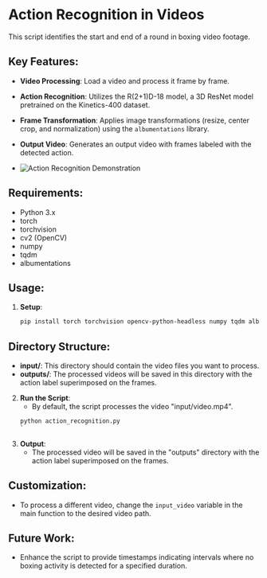 # Action Recognition in Videos

This script identifies the start and end of a round in boxing video footage.

## Key Features:
- **Video Processing**: Load a video and process it frame by frame.
- **Action Recognition**: Utilizes the R(2+1)D-18 model, a 3D ResNet model pretrained on the Kinetics-400 dataset.
- **Frame Transformation**: Applies image transformations (resize, center crop, and normalization) using the `albumentations` library.
- **Output Video**: Generates an output video with frames labeled with the detected action.

- ![Action Recognition Demonstration](./assets/joyce_gif.gif)


## Requirements:
- Python 3.x
- torch
- torchvision
- cv2 (OpenCV)
- numpy
- tqdm
- albumentations

## Usage:

1. **Setup**:
    ```bash
    pip install torch torchvision opencv-python-headless numpy tqdm albumentations
    ```

## Directory Structure:
- **input/**: This directory should contain the video files you want to process.
- **outputs/**: The processed videos will be saved in this directory with the action label superimposed on the frames.

2. **Run the Script**:
    - By default, the script processes the video "input/video.mp4". 
    ```bash
    python action_recognition.py
    `

3. **Output**:
    - The processed video will be saved in the "outputs" directory with the action label superimposed on the frames.

## Customization:
- To process a different video, change the `input_video` variable in the main function to the desired video path.

## Future Work:
- Enhance the script to provide timestamps indicating intervals where no boxing activity is detected for a specified duration.
